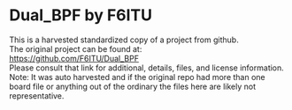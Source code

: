 
# Dual_BPF by F6ITU  
This is a harvested standardized copy of a project from github.  
The original project can be found at:  
https://github.com/F6ITU/Dual_BPF  
Please consult that link for additional, details, files, and license information.  
Note: It was auto harvested and if the original repo had more than one board file or anything out of the ordinary the files here are likely not representative.  
    